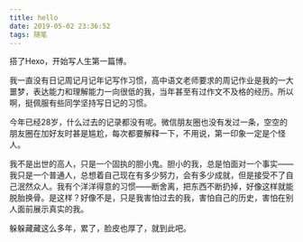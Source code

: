 ```yaml
---
title: hello
date: 2019-05-02 23:36:52
tags: 随笔
---
```

搭了Hexo，开始写人生第一篇博。

我一直没有日记周记月记年记写作习惯，高中语文老师要求的周记作业是我的一大噩梦，表达能力和理解能力一向很低的我，当年甚至有过作文不及格的经历。所以啊，挺佩服有些同学坚持写日记的习惯。

今年已经28岁，什么过去的记录都没有呢。微信朋友圈也没有发过一条，空空的朋友圈在加好友时甚是尴尬，每次都要解释一下，不用说，第一印象一定是个怪人。

我不是出世的高人，只是一个固执的胆小鬼。胆小的我，总是怕面对一个事实——我只是一个普通人，总想着自己现在有多少努力，会有多少成就，但是接受不了自己泯然众人。我有个洋洋得意的习惯——断舍离，把东西不断扔掉，好像这样就能脱胎换骨。是这样？好像不是，只是我害怕过去的我，害怕自己的历史，害怕在别人面前展示真实的我。

躲躲藏藏这么多年，累了，脸皮也厚了，就到此吧。